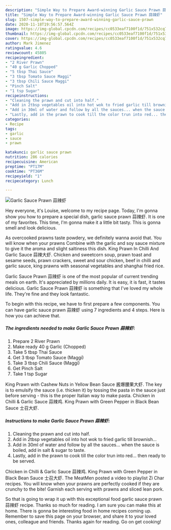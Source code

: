 ```yaml
---
description: "Simple Way to Prepare Award-winning Garlic Sauce Prawn 蒜辣虾"
title: "Simple Way to Prepare Award-winning Garlic Sauce Prawn 蒜辣虾"
slug: 1507-simple-way-to-prepare-award-winning-garlic-sauce-prawn
date: 2020-11-18T19:56:57.564Z
image: https://img-global.cpcdn.com/recipes/cc0533eaf7100f1d/751x532cq70/garlic-sauce-prawn-蒜辣虾-recipe-main-photo.jpg
thumbnail: https://img-global.cpcdn.com/recipes/cc0533eaf7100f1d/751x532cq70/garlic-sauce-prawn-蒜辣虾-recipe-main-photo.jpg
cover: https://img-global.cpcdn.com/recipes/cc0533eaf7100f1d/751x532cq70/garlic-sauce-prawn-蒜辣虾-recipe-main-photo.jpg
author: Mark Jimenez
ratingvalue: 4.6
reviewcount: 45805
recipeingredient:
- "2 River Prawn"
- "40 g Garlic Chopped"
- "5 tbsp Thai Sauce"
- "3 tbsp Tomato Sauce Maggi"
- "3 tbsp Chili Sauce Maggi"
- "Pinch Salt"
- "1 tsp Sugar"
recipeinstructions:
- "Cleaning the prawn and cut into half."
- "Add in 2tbsp vegetables oil into hot wok to fried garlic till brownish..."
- "Add in 30ml of water and follow by all the sauces... when the sauce is boiled, add in salt &amp; sugar to taste."
- "Lastly, add in the prawn to cook till the color trun into red... then ready to be served."
categories:
- Recipe
tags:
- garlic
- sauce
- prawn

katakunci: garlic sauce prawn 
nutrition: 286 calories
recipecuisine: American
preptime: "PT17M"
cooktime: "PT36M"
recipeyield: "1"
recipecategory: Lunch

---
```



![Garlic Sauce Prawn 蒜辣虾](https://img-global.cpcdn.com/recipes/cc0533eaf7100f1d/751x532cq70/garlic-sauce-prawn-蒜辣虾-recipe-main-photo.jpg)

Hey everyone, it's Louise, welcome to my recipe page. Today, I'm gonna show you how to prepare a special dish, garlic sauce prawn 蒜辣虾. It is one of my favorites. This time, I'm gonna make it a little bit tasty. This is gonna smell and look delicious.

As overcooked prawns taste powdery, we definitely wanna avoid that. You will know when your prawns Combine with the garlic and soy sauce mixture to give it the aroma and slight saltiness this dish. King Prawn In Chilli And Garlic Sauce 蒜辣大虾. Chicken and sweetcorn soup, prawn toast and sesame seeds, prawn crackers, sweet and sour chicken, beef in chilli and garlic sauce, king prawns with seasonal vegetables and shanghai fried rice.

Garlic Sauce Prawn 蒜辣虾 is one of the most popular of current trending meals on earth. It's appreciated by millions daily. It is easy, it is fast, it tastes delicious. Garlic Sauce Prawn 蒜辣虾 is something that I've loved my whole life. They're fine and they look fantastic.


To begin with this recipe, we have to first prepare a few components. You can have garlic sauce prawn 蒜辣虾 using 7 ingredients and 4 steps. Here is how you can achieve that.

<!--inarticleads1-->

##### The ingredients needed to make Garlic Sauce Prawn 蒜辣虾:

1. Prepare 2 River Prawn
1. Make ready 40 g Garlic (Chopped)
1. Take 5 tbsp Thai Sauce
1. Get 3 tbsp Tomato Sauce (Maggi)
1. Take 3 tbsp Chili Sauce (Maggi)
1. Get Pinch Salt
1. Take 1 tsp Sugar


King Prawn with Cashew Nuts in Yellow Bean Sauce 酱爆腰果大虾. The key is to emulsify the sauce (i.e. thicken it) by tossing the pasta in the sauce just before serving - this is the proper Italian way to make pasta. Chicken in Chilli &amp; Garlic Sauce 蒜辣鸡. King Prawn with Green Pepper in Black Bean Sauce 士召大虾. 

<!--inarticleads2-->

##### Instructions to make Garlic Sauce Prawn 蒜辣虾:

1. Cleaning the prawn and cut into half.
1. Add in 2tbsp vegetables oil into hot wok to fried garlic till brownish...
1. Add in 30ml of water and follow by all the sauces... when the sauce is boiled, add in salt &amp; sugar to taste.
1. Lastly, add in the prawn to cook till the color trun into red... then ready to be served.


Chicken in Chilli &amp; Garlic Sauce 蒜辣鸡. King Prawn with Green Pepper in Black Bean Sauce 士召大虾. The MeatMen posted a video to playlist Zi Char recipes. You will know when your prawns are perfectly cooked if they are crunchy to the bite! Garnish each serving with prawns and sliced lean pork. 

So that is going to wrap it up with this exceptional food garlic sauce prawn 蒜辣虾 recipe. Thanks so much for reading. I am sure you can make this at home. There is gonna be interesting food in home recipes coming up. Remember to save this page on your browser, and share it to your loved ones, colleague and friends. Thanks again for reading. Go on get cooking!
